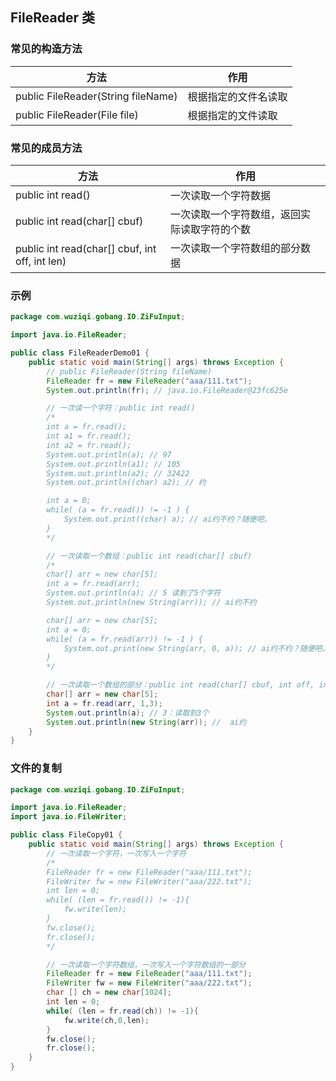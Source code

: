 ## FileReader 类

### 常见的构造方法

| 方法                               | 作用                 |
| ---------------------------------- | -------------------- |
| public FileReader(String fileName) | 根据指定的文件名读取 |
| public FileReader(File file)       | 根据指定的文件读取   |

### 常见的成员方法

| 方法                                           | 作用                                         |
| ---------------------------------------------- | -------------------------------------------- |
| public int read()                              | 一次读取一个字符数据                         |
| public int read(char[] cbuf)                   | 一次读取一个字符数组，返回实际读取字符的个数 |
| public int read(char[] cbuf, int off, int len) | 一次读取一个字符数组的部分数据               |

### 示例

```java
package com.wuziqi.gobang.IO.ZiFuInput;

import java.io.FileReader;

public class FileReaderDemo01 {
    public static void main(String[] args) throws Exception {
        // public FileReader(String fileName)
        FileReader fr = new FileReader("aaa/111.txt");
        System.out.println(fr); // java.io.FileReader@23fc625e

        // 一次读一个字符：public int read()
        /*
        int a = fr.read();
        int a1 = fr.read();
        int a2 = fr.read();
        System.out.println(a); // 97
        System.out.println(a1); // 105
        System.out.println(a2); // 32422
        System.out.println((char) a2); // 约

        int a = 0;
        while( (a = fr.read()) != -1 ) {
            System.out.print((char) a); // ai约不约？随便吧。
        }
        */

        // 一次读取一个数组：public int read(char[] cbuf)
        /*
        char[] arr = new char[5];
        int a = fr.read(arr);
        System.out.println(a); // 5 读到了5个字符
        System.out.println(new String(arr)); // ai约不约

        char[] arr = new char[5];
        int a = 0;
        while( (a = fr.read(arr)) != -1 ) {
            System.out.print(new String(arr, 0, a)); // ai约不约？随便吧。
        }
        */

        // 一次读取一个数组的部分：public int read(char[] cbuf, int off, int len)
        char[] arr = new char[5];
        int a = fr.read(arr, 1,3);
        System.out.println(a); // 3：读取到3个
        System.out.println(new String(arr)); //  ai约
    }
}
```

### 文件的复制

```java
package com.wuziqi.gobang.IO.ZiFuInput;

import java.io.FileReader;
import java.io.FileWriter;

public class FileCopy01 {
    public static void main(String[] args) throws Exception {
        // 一次读取一个字符，一次写入一个字符
        /*
        FileReader fr = new FileReader("aaa/111.txt");
        FileWriter fw = new FileWriter("aaa/222.txt");
        int len = 0;
        while( (len = fr.read()) != -1){
            fw.write(len);
        }
        fw.close();
        fr.close();
        */

        // 一次读取一个字符数组，一次写入一个字符数组的一部分
        FileReader fr = new FileReader("aaa/111.txt");
        FileWriter fw = new FileWriter("aaa/222.txt");
        char [] ch = new char[1024];
        int len = 0;
        while( (len = fr.read(ch)) != -1){
            fw.write(ch,0,len);
        }
        fw.close();
        fr.close();
    }
}
```
